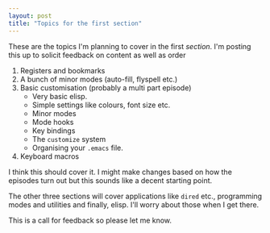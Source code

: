 ```yaml
---
layout: post
title: "Topics for the first section"
---
```


These are the topics I'm planning to cover in the first *section*. I'm posting this up to solicit feedback on content as well as order

  1. Registers and bookmarks
  1. A bunch of minor modes (auto-fill, flyspell etc.)
  1. Basic customisation (probably a multi part episode)
     - Very basic elisp.
     - Simple settings like colours, font size etc.
     - Minor modes
     - Mode hooks
     - Key bindings
     - The `customize` system
     - Organising your `.emacs` file.
  1. Keyboard macros

I think this should cover it. I might make changes based on how the episodes turn out but this sounds like a decent starting point. 

The other three sections will cover applications like `dired` etc., programming modes and utilities and finally, elisp. I'll worry about those when I get there.

This is a call for feedback so please let me know. 





